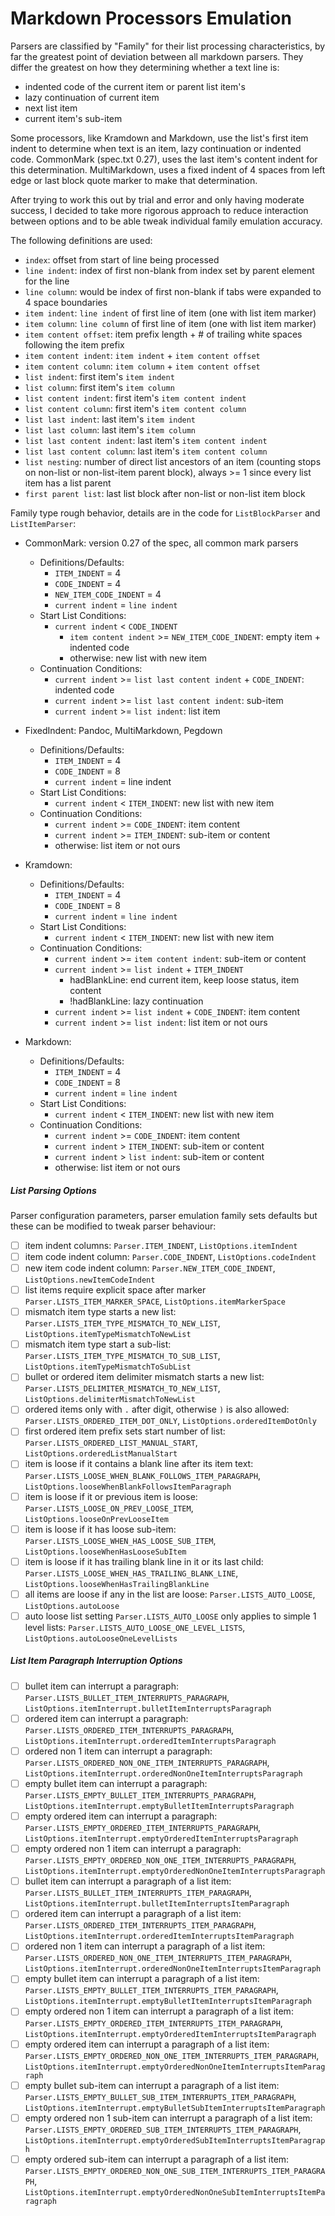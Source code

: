 Markdown Processors Emulation
=============================

Parsers are classified by "Family" for their list processing characteristics, by far the
greatest point of deviation between all markdown parsers. They differ the greatest on how they
determining whether a text line is:

- indented code of the current item or parent list item's
- lazy continuation of current item
- next list item
- current item's sub-item

Some processors, like Kramdown and Markdown, use the list's first item indent to determine when
text is an item, lazy continuation or indented code. CommonMark (spec.txt 0.27),
uses the last item's content indent for this determination. MultiMarkdown, uses a
fixed indent of 4 spaces from left edge or last block quote marker to make that determination.

After trying to work this out by trial and error and only having moderate success, I decided to
take more rigorous approach to reduce interaction between options and to be able tweak
individual family emulation accuracy.

The following definitions are used:

- `index`: offset from start of line being processed
- `line indent`: index of first non-blank from index set by parent element for the line
- `line column`: would be index of first non-blank if tabs were expanded to 4 space boundaries
- `item indent`: `line indent` of first line of item (one with list item marker)
- `item column`: `line column` of first line of item (one with list item marker)
- `item content offset`: item prefix length + # of trailing white spaces following the item prefix
- `item content indent`: `item indent` + `item content offset`
- `item content column`: `item column` + `item content offset`
- `list indent`: first item's `item indent`
- `list column`: first item's `item column`
- `list content indent`: first item's `item content indent`
- `list content column`: first item's `item content column`
- `list last indent`: last item's `item indent`
- `list last column`: last item's `item column`
- `list last content indent`: last item's `item content indent`
- `list last content column`: last item's `item content column`
- `list nesting`: number of direct list ancestors of an item (counting stops on non-list or
  non-list-item parent block), always >= 1 since every list item has a list parent
- `first parent list`: last list block after non-list or non-list item block

Family type rough behavior, details are in the code for `ListBlockParser` and `ListItemParser`:

- CommonMark: version 0.27 of the spec, all common mark parsers
    - Definitions/Defaults:
        - `ITEM_INDENT` = 4 <!-- not used -->
        - `CODE_INDENT` = 4
        - `NEW_ITEM_CODE_INDENT` = 4
        - `current indent` = `line indent`
    - Start List Conditions:
        - `current indent` < `CODE_INDENT`
            - `item content indent` >= `NEW_ITEM_CODE_INDENT`: empty item + indented code
            - otherwise: new list with new item
    - Continuation Conditions:
        - `current indent` >= `list last content indent` + `CODE_INDENT`: indented code
        - `current indent` >= `list last content indent`: sub-item
        - `current indent` >= `list indent`: list item

- FixedIndent: Pandoc, MultiMarkdown, Pegdown
    - Definitions/Defaults:
        - `ITEM_INDENT` = 4
        - `CODE_INDENT` = 8
        - `current indent` = line indent
    - Start List Conditions:
        - `current indent` < `ITEM_INDENT`: new list with new item
    - Continuation Conditions:
         - `current indent` >= `CODE_INDENT`: item content
         - `current indent` >= `ITEM_INDENT`: sub-item or content
         - otherwise: list item or not ours

- Kramdown:
    - Definitions/Defaults:
        - `ITEM_INDENT` = 4
        - `CODE_INDENT` = 8
        - `current indent` = `line indent`
    - Start List Conditions:
        - `current indent` < `ITEM_INDENT`: new list with new item
    - Continuation Conditions:
        - `current indent` >=  `item content indent`: sub-item or content
        - `current indent` >= `list indent` + `ITEM_INDENT`
             - hadBlankLine: end current item, keep loose status, item content
             - !hadBlankLine: lazy continuation
        - `current indent` >= `list indent` + `CODE_INDENT`: item content
        - `current indent` >= `list indent`: list item or not ours

- Markdown:
    - Definitions/Defaults:
        - `ITEM_INDENT` = 4
        - `CODE_INDENT` = 8
        - `current indent` = `line indent`
    - Start List Conditions:
        - `current indent` < `ITEM_INDENT`: new list with new item
    - Continuation Conditions:
        - `current indent` >= `CODE_INDENT`: item content
        - `current indent` > `ITEM_INDENT`: sub-item or content
        - `current indent` > `list indent`: sub-item or content
        - otherwise: list item or not ours

##### List Parsing Options

Parser configuration parameters, parser emulation family sets defaults but these can be modified
to tweak parser behaviour:

- [ ] item indent columns: `Parser.ITEM_INDENT`, `ListOptions.itemIndent`
- [ ] item code indent column: `Parser.CODE_INDENT`, `ListOptions.codeIndent`
- [ ] new item code indent column: `Parser.NEW_ITEM_CODE_INDENT`, `ListOptions.newItemCodeIndent`
- [ ] list items require explicit space after marker `Parser.LISTS_ITEM_MARKER_SPACE`, `ListOptions.itemMarkerSpace`
- [ ] mismatch item type starts a new list: `Parser.LISTS_ITEM_TYPE_MISMATCH_TO_NEW_LIST`, `ListOptions.itemTypeMismatchToNewList`
- [ ] mismatch item type start a sub-list: `Parser.LISTS_ITEM_TYPE_MISMATCH_TO_SUB_LIST`, `ListOptions.itemTypeMismatchToSubList`
- [ ] bullet or ordered item delimiter mismatch starts a new list: `Parser.LISTS_DELIMITER_MISMATCH_TO_NEW_LIST`, `ListOptions.delimiterMismatchToNewList`
- [ ] ordered items only with `.` after digit, otherwise `)` is also allowed: `Parser.LISTS_ORDERED_ITEM_DOT_ONLY`, `ListOptions.orderedItemDotOnly`
- [ ] first ordered item prefix sets start number of list: `Parser.LISTS_ORDERED_LIST_MANUAL_START`, `ListOptions.orderedListManualStart`
- [ ] item is loose if it contains a blank line after its item text: `Parser.LISTS_LOOSE_WHEN_BLANK_FOLLOWS_ITEM_PARAGRAPH`, `ListOptions.looseWhenBlankFollowsItemParagraph`
- [ ] item is loose if it or previous item is loose: `Parser.LISTS_LOOSE_ON_PREV_LOOSE_ITEM`, `ListOptions.looseOnPrevLooseItem`
- [ ] item is loose if it has loose sub-item: `Parser.LISTS_LOOSE_WHEN_HAS_LOOSE_SUB_ITEM`, `ListOptions.looseWhenHasLooseSubItem`
- [ ] item is loose if it has trailing blank line in it or its last child: `Parser.LISTS_LOOSE_WHEN_HAS_TRAILING_BLANK_LINE`, `ListOptions.looseWhenHasTrailingBlankLine`
- [ ] all items are loose if any in the list are loose: `Parser.LISTS_AUTO_LOOSE`, `ListOptions.autoLoose`
- [ ] auto loose list setting `Parser.LISTS_AUTO_LOOSE` only applies to simple 1 level lists: `Parser.LISTS_AUTO_LOOSE_ONE_LEVEL_LISTS`, `ListOptions.autoLooseOneLevelLists`

##### List Item Paragraph Interruption Options

- [ ] bullet item can interrupt a paragraph: `Parser.LISTS_BULLET_ITEM_INTERRUPTS_PARAGRAPH`, `ListOptions.itemInterrupt.bulletItemInterruptsParagraph`
- [ ] ordered item can interrupt a paragraph: `Parser.LISTS_ORDERED_ITEM_INTERRUPTS_PARAGRAPH`, `ListOptions.itemInterrupt.orderedItemInterruptsParagraph`
- [ ] ordered non 1 item can interrupt a paragraph: `Parser.LISTS_ORDERED_NON_ONE_ITEM_INTERRUPTS_PARAGRAPH`, `ListOptions.itemInterrupt.orderedNonOneItemInterruptsParagraph`
- [ ] empty bullet item can interrupt a paragraph: `Parser.LISTS_EMPTY_BULLET_ITEM_INTERRUPTS_PARAGRAPH`, `ListOptions.itemInterrupt.emptyBulletItemInterruptsParagraph`
- [ ] empty ordered item can interrupt a paragraph: `Parser.LISTS_EMPTY_ORDERED_ITEM_INTERRUPTS_PARAGRAPH`, `ListOptions.itemInterrupt.emptyOrderedItemInterruptsParagraph`
- [ ] empty ordered non 1 item can interrupt a paragraph: `Parser.LISTS_EMPTY_ORDERED_NON_ONE_ITEM_INTERRUPTS_PARAGRAPH`, `ListOptions.itemInterrupt.emptyOrderedNonOneItemInterruptsParagraph`
- [ ] bullet item can interrupt a paragraph of a list item: `Parser.LISTS_BULLET_ITEM_INTERRUPTS_ITEM_PARAGRAPH`, `ListOptions.itemInterrupt.bulletItemInterruptsItemParagraph`
- [ ] ordered item can interrupt a paragraph of a list item: `Parser.LISTS_ORDERED_ITEM_INTERRUPTS_ITEM_PARAGRAPH`, `ListOptions.itemInterrupt.orderedItemInterruptsItemParagraph`
- [ ] ordered non 1 item can interrupt a paragraph of a list item: `Parser.LISTS_ORDERED_NON_ONE_ITEM_INTERRUPTS_ITEM_PARAGRAPH`, `ListOptions.itemInterrupt.orderedNonOneItemInterruptsItemParagraph`
- [ ] empty bullet item can interrupt a paragraph of a list item: `Parser.LISTS_EMPTY_BULLET_ITEM_INTERRUPTS_ITEM_PARAGRAPH`, `ListOptions.itemInterrupt.emptyBulletItemInterruptsItemParagraph`
- [ ] empty ordered non 1 item can interrupt a paragraph of a list item: `Parser.LISTS_EMPTY_ORDERED_ITEM_INTERRUPTS_ITEM_PARAGRAPH`, `ListOptions.itemInterrupt.emptyOrderedItemInterruptsItemParagraph`
- [ ] empty ordered item can interrupt a paragraph of a list item: `Parser.LISTS_EMPTY_ORDERED_NON_ONE_ITEM_INTERRUPTS_ITEM_PARAGRAPH`, `ListOptions.itemInterrupt.emptyOrderedNonOneItemInterruptsItemParagraph`
- [ ] empty bullet sub-item can interrupt a paragraph of a list item: `Parser.LISTS_EMPTY_BULLET_SUB_ITEM_INTERRUPTS_ITEM_PARAGRAPH`, `ListOptions.itemInterrupt.emptyBulletSubItemInterruptsItemParagraph`
- [ ] empty ordered non 1 sub-item can interrupt a paragraph of a list item: `Parser.LISTS_EMPTY_ORDERED_SUB_ITEM_INTERRUPTS_ITEM_PARAGRAPH`, `ListOptions.itemInterrupt.emptyOrderedSubItemInterruptsItemParagraph`
- [ ] empty ordered sub-item can interrupt a paragraph of a list item: `Parser.LISTS_EMPTY_ORDERED_NON_ONE_SUB_ITEM_INTERRUPTS_ITEM_PARAGRAPH`, `ListOptions.itemInterrupt.emptyOrderedNonOneSubItemInterruptsItemParagraph`
